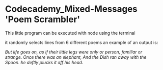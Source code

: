 # Codecademy_Mixed-Messages 'Poem Scrambler'

This little program can be executed with node using the terminal

it randomly selects lines from 6 different poems
an example of an output is: 

*But life goes on,*
*as if their little legs were only*
*or person, familiar or strange.*
*Once there was an elephant,*
*And the Dish ran away with the Spoon.*
*he deftly plucks it off his head.*
